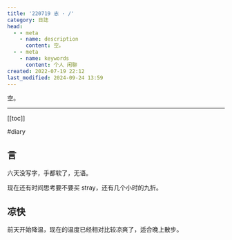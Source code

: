 ```yaml
---
title: '220719 志 · /'
category: 日誌
head:
  - - meta
    - name: description
      content: 空。
  - - meta
    - name: keywords
      content: 个人 闲聊
created: 2022-07-19 22:12
last_modified: 2024-09-24 13:59
---
```


空。

---

[[toc]]

#diary

## 言

六天没写字，手都软了，无语。

现在还有时间思考要不要买 stray，还有几个小时的九折。

## 凉快

前天开始降温，现在的温度已经相对比较凉爽了，适合晚上散步。
